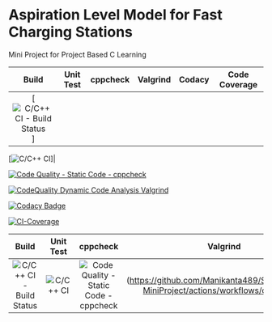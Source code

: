 # Aspiration Level Model for Fast Charging Stations
Mini Project for Project Based C Learning

|Build|Unit Test|cppcheck|Valgrind|Codacy|Code Coverage|
|:--:|:--:|:--:|:--:|:--:|:--:|
[![C/C++ CI - Build Status](https://github.com/Manikanta489/Stepin256240-MiniProject/actions/workflows/c-build.yml/badge.svg)]|

[![C/C++ CI](https://github.com/Manikanta489/Stepin256240-MiniProject/actions/workflows/c-test.yml/badge.svg)]|

[![Code Quality - Static Code - cppcheck](https://github.com/Manikanta489/Stepin256240-MiniProject/actions/workflows/c-cpp.yml/badge.svg)](https://github.com/Manikanta489/Stepin256240-MiniProject/actions/workflows/c-cpp.yml)

[![CodeQuality Dynamic Code Analysis Valgrind](https://github.com/Manikanta489/Stepin256240-MiniProject/actions/workflows/c-valgrind.yml/badge.svg)](https://github.com/Manikanta489/Stepin256240-MiniProject/actions/workflows/c-valgrind.yml)

[![Codacy Badge](https://app.codacy.com/project/badge/Grade/91072f494ca04f7791ef9b8020817ac3)](https://www.codacy.com/gh/Manikanta489/Stepin256240-MiniProject/dashboard?utm_source=github.com&amp;utm_medium=referral&amp;utm_content=Manikanta489/Stepin256240-MiniProject&amp;utm_campaign=Badge_Grade)

[![CI-Coverage](https://github.com/Manikanta489/Stepin256240-MiniProject/actions/workflows/c-codecoverage.yml/badge.svg)](https://github.com/Manikanta489/Stepin256240-MiniProject/actions/workflows/c-codecoverage.yml)


|Build|Unit Test|cppcheck|Valgrind|Codacy|Code Coverage|
|:--:|:--:|:--:|:--:|:--:|:--:|
|![C/C++ CI - Build Status](https://github.com/Manikanta489/Stepin256240-MiniProject/actions/workflows/c-build.yml/badge.svg)|![C/C++ CI](https://github.com/Manikanta489/Stepin256240-MiniProject/actions/workflows/c-test.yml/badge.svg)|![Code Quality - Static Code - cppcheck](https://github.com/Manikanta489/Stepin256240-MiniProject/actions/workflows/c-cpp.yml/badge.svg)|(https://github.com/Manikanta489/Stepin256240-MiniProject/actions/workflows/c-cpp.yml)|![CodeQuality Dynamic Code Analysis Valgrind](https://github.com/stepin654321/MiniProject_Template/workflows/Valgrind/badge.svg)|[![Codacy Badge](https://app.codacy.com/project/badge/Grade/3ac7e2a959a24fa4b5d1b9c1c886ff75)](https://www.codacy.com/manual/stepin654321/MiniProject_Template?utm_source=github.com&amp;utm_medium=referral&amp;utm_content=stepin654321/MiniProject_Template&amp;utm_campaign=Badge_Grade)|
